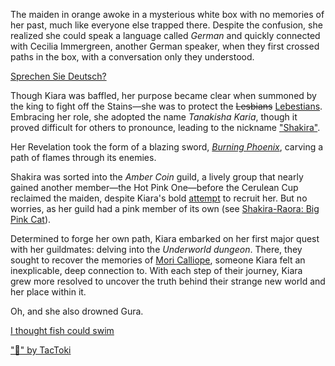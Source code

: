 The maiden in orange awoke in a mysterious white box with no memories of her past, much like everyone else trapped there. Despite the confusion, she realized she could speak a language called *German* and quickly connected with Cecilia Immergreen, another German speaker, when they first crossed paths in the box, with a conversation only they understood.

[Sprechen Sie Deutsch?](#embed:https://www.youtube.com/live/izEX6XKyApQ?feature=shared\&t=907)

Though Kiara was baffled, her purpose became clear when summoned by the king to fight off the Stains—she was to protect the ~~Lesbians~~ [Lebestians](https://www.youtube.com/live/izEX6XKyApQ?feature=shared\&t=2687). Embracing her role, she adopted the name *Tanakisha Karia*, though it proved difficult for others to pronounce, leading to the nickname ["Shakira"](https://www.youtube.com/live/izEX6XKyApQ?feature=shared\&t=2943).

Her Revelation took the form of a blazing sword, [*Burning Phoenix*](https://www.youtube.com/live/izEX6XKyApQ?feature=shared\&t=3181), carving a path of flames through its enemies.

Shakira was sorted into the *Amber Coin* guild, a lively group that nearly gained another member—the Hot Pink One—before the Cerulean Cup reclaimed the maiden, despite Kiara's bold [attempt](https://www.youtube.com/live/izEX6XKyApQ?feature=shared\&t=5610) to recruit her. But no worries, as her guild had a pink member of its own (see [Shakira-Raora: Big Pink Cat](#edge:kiara-raora)).

Determined to forge her own path, Kiara embarked on her first major quest with her guildmates: delving into the *Underworld dungeon*. There, they sought to recover the memories of [Mori Calliope](https://www.youtube.com/live/izEX6XKyApQ?feature=shared\&t=9829), someone Kiara felt an inexplicable, deep connection to. With each step of their journey, Kiara grew more resolved to uncover the truth behind their strange new world and her place within it.

Oh, and she also drowned Gura.

[I thought fish could swim](#embed:https://www.youtube.com/live/izEX6XKyApQ?feature=shared\&t=6894)

["🐔" by TacToki](https://x.com/tac_toki/status/1899898564433662436)
